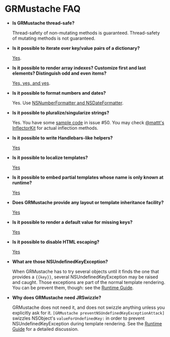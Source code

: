 GRMustache FAQ
==============

- **Is GRMustache thread-safe?**
    
    Thread-safety of non-mutating methods is guaranteed. Thread-safety of mutating methods is not guaranteed.

- **Is it possible to iterate over key/value pairs of a dictionary?**
    
    [Yes](standard_library.md#each).

- **Is it possible to render array indexes? Customize first and last elements? Distinguish odd and even items?**
    
    [Yes, yes, and yes](standard_library.md#each).

- **Is it possible to format numbers and dates?**
    
    Yes. Use [NSNumberFormatter and NSDateFormatter](NSFormatter.md).

- **Is it possible to pluralize/singularize strings?**
    
    Yes. You have some [sample code](https://github.com/groue/GRMustache/issues/50#issuecomment-16197912) in issue #50. You may check [@mattt's InflectorKit](https://github.com/mattt/InflectorKit) for actual inflection methods.

- **Is it possible to write Handlebars-like helpers?**
    
    [Yes](rendering_objects.md#example-a-handlebarsjs-helper)

- **Is it possible to localize templates?**

    [Yes](standard_library.md#localize)

- **Is it possible to embed partial templates whose name is only known at runtime?**

    [Yes](rendering_objects.md)

- **Does GRMustache provide any layout or template inheritance facility?**
    
    [Yes](template_inheritance.md)

- **Is it possible to render a default value for missing keys?**

    [Yes](view_model.md#default-values)

- **Is it possible to disable HTML escaping?**

    [Yes](html_vs_text.md)

- **What are those NSUndefinedKeyException?**

    When GRMustache has to try several objects until it finds the one that provides a `{{key}}`, several NSUndefinedKeyException may be raised and caught. Those exceptions are part of the normal template rendering. You can be prevent them, though: see the [Runtime Guide](runtime.md#detailed-description-of-grmustache-handling-of-valueforkey).

- **Why does GRMustache need JRSwizzle?**

    GRMustache does not need it, and does not swizzle anything unless you explicitly ask for it. `[GRMustache preventNSUndefinedKeyExceptionAttack]` swizzles NSObject's `valueForUndefinedKey:` in order to prevent NSUndefinedKeyException during template rendering. See the [Runtime Guide](runtime.md#detailed-description-of-grmustache-handling-of-valueforkey) for a detailed discussion.


